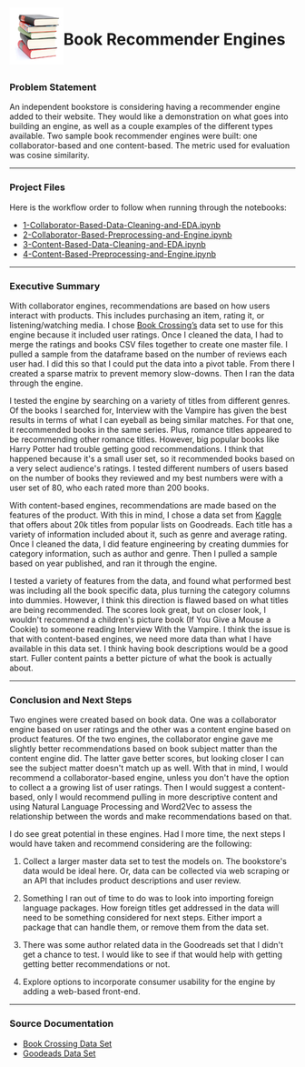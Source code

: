 <img align="left" src="./assets/bookstack.png">

# Book Recommender Engines<br><br>

### Problem Statement 

An independent bookstore is considering having a recommender engine added to their website. They would like a demonstration on what goes into building an engine, as well as a couple examples of the different types available. Two sample book recommender engines were built: one collaborator-based and one content-based. The metric used for evaluation was cosine similarity. 

---

### Project Files

Here is the workflow order to follow when running through the notebooks:

- [1-Collaborator-Based-Data-Cleaning-and-EDA.ipynb](./-Collaborator-Based-Data-Cleaning-and-EDA.ipynb)
- [2-Collaborator-Based-Preprocessing-and-Engine.ipynb](./2-Collaborator-Based-Preprocessing-and-Engine.ipynb)
- [3-Content-Based-Data-Cleaning-and-EDA.ipynb](./3-Content-Based-Data-Cleaning-and-EDA.ipynb)
- [4-Content-Based-Preprocessing-and-Engine.ipynb](./4-Content-Based-Preprocessing-and-Engine.ipynb)

---

### Executive Summary

With collaborator engines, recommendations are based on how users interact with products. This includes purchasing an item, rating it, or listening/watching media. I chose [Book Crossing’s](http://www2.informatik.uni-freiburg.de/~cziegler/BX/) data set to use for this engine because it included user ratings. Once I cleaned the data, I had to merge the ratings and books CSV files together to create one master file. I pulled a sample from the dataframe based on the number of reviews each user had. I did this so that I could put the data into a pivot table. From there I created a sparse matrix to prevent memory slow-downs. Then I ran the data through the engine. 

I tested the engine by searching on a variety of titles from different genres. Of the books I searched for, Interview with the Vampire has given the best results in terms of what I can eyeball as being similar matches. For that one, it recommended books in the same series. Plus, romance titles appeared to be recommending other romance titles. However, big popular books like Harry Potter had trouble getting good recommendations. I think that happened because it's a small user set, so it recommended books based on a very select audience's ratings. I tested different numbers of users based on the number of books they reviewed and my best numbers were with a user set of 80, who each rated more than 200 books.

With content-based engines, recommendations are made based on the features of the product. With this in mind, I chose a data set from [Kaggle](https://www.kaggle.com/brosen255/goodreads-books) that offers about 20k titles from popular lists on Goodreads. Each title has a variety of information included about it, such as genre and average rating. Once I cleaned the data, I did feature engineering by creating dummies for category information, such as author and genre. Then I pulled a sample based on year published, and ran it through the engine.

I tested a variety of features from the data, and found what performed best was including all the book specific data, plus turning the category columns into dummies. However, I think this direction is flawed based on what titles are being recommended. The scores look great, but on closer look, I wouldn't recommend a children's picture book (If You Give a Mouse a Cookie) to someone reading Interview With the Vampire. I think the issue is that with content-based engines, we need more data than what I have available in this data set. I think having book descriptions would be a good start. Fuller content paints a better picture of what the book is actually about.

---

### Conclusion and Next Steps

Two engines were created based on book data. One was a collaborator engine based on user ratings and the other was a content engine based on product features. Of the two engines, the collaborator engine gave me slightly better recommendations based on book subject matter than the content engine did. The latter gave better scores, but looking closer I can see the subject matter doesn't match up as well. With that in mind, I would recommend a collaborator-based engine, unless you don't have the option to collect a a growing list of user ratings. Then I would suggest a content-based, only I would recommend pulling in more descriptive content and using Natural Language Processing and Word2Vec to assess the relationship between the words and make recommendations based on that.

I do see great potential in these engines. Had I more time, the next steps I would have taken and recommend considering are the following:

1. Collect a larger master data set to test the models on. The bookstore's data would be ideal here. Or, data can be collected via web scraping or an API that includes product descriptions and user review.

2. Something I ran out of time to do was to look into importing foreign language packages. How foreign titles get addressed in the data will need to be something considered for next steps. Either import a package that can handle them, or remove them from the data set. 

3. There was some author related data in the Goodreads set that I didn't get a chance to test. I would like to see if that would help with getting getting better recommendations or not.

4. Explore options to incorporate consumer usability for the engine by adding a web-based front-end.

---

### Source Documentation

- [Book Crossing Data Set](http://www2.informatik.uni-freiburg.de/~cziegler/BX/) 
- [Goodeads Data Set](https://www.kaggle.com/brosen255/goodreads-books)